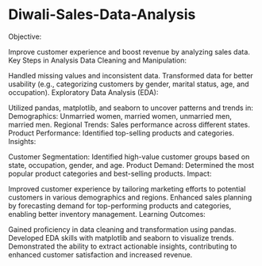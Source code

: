 # Diwali-Sales-Data-Analysis
Objective:

Improve customer experience and boost revenue by analyzing sales data.
Key Steps in Analysis
Data Cleaning and Manipulation:

Handled missing values and inconsistent data.
Transformed data for better usability (e.g., categorizing customers by gender, marital status, age, and occupation).
Exploratory Data Analysis (EDA):

Utilized pandas, matplotlib, and seaborn to uncover patterns and trends in:
Demographics: Unmarried women, married women, unmarried men, married men.
Regional Trends: Sales performance across different states.
Product Performance: Identified top-selling products and categories.
Insights:

Customer Segmentation: Identified high-value customer groups based on state, occupation, gender, and age.
Product Demand: Determined the most popular product categories and best-selling products.
Impact:

Improved customer experience by tailoring marketing efforts to potential customers in various demographics and regions.
Enhanced sales planning by forecasting demand for top-performing products and categories, enabling better inventory management.
Learning Outcomes:

Gained proficiency in data cleaning and transformation using pandas.
Developed EDA skills with matplotlib and seaborn to visualize trends.
Demonstrated the ability to extract actionable insights, contributing to enhanced customer satisfaction and increased revenue.
